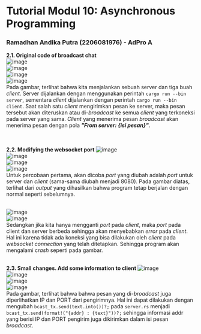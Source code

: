 # Tutorial Modul 10:  Asynchronous Programming
### Ramadhan Andika Putra (2206081976) - AdPro A <br>

**2.1. Original code of broadcast chat**<br>
![image](https://github.com/adhan-857/tutorial-1/assets/119088782/0108e543-1fb4-4503-a206-f54ff3ff395c)<br>
![image](https://github.com/adhan-857/tutorial-1/assets/119088782/b59635e7-e3ef-498e-b93f-14bcd1b70a24)<br>
![image](https://github.com/adhan-857/tutorial-1/assets/119088782/ff1e8144-bab9-49fa-9adb-597502b32a31)<br>
![image](https://github.com/adhan-857/tutorial-1/assets/119088782/a10f46a1-cf6c-44b9-9a8f-db07ac09f755)<br>
Pada gambar, terlihat bahwa kita menjalankan sebuah server dan tiga buah *client*. Server dijalankan dengan menggunakan perintah `cargo run --bin server`, sementara *client* dijalankan dengan perintah `cargo run --bin client`. Saat salah satu *client* mengirimkan pesan ke server, maka pesan tersebut akan diteruskan atau di-*broadcast* ke semua *client* yang terkoneksi pada server yang sama. *Client* yang menerima pesan *broadcast* akan menerima pesan dengan pola ***"From server: {isi pesan}"***.
<br>
<br>
<br>

**2.2. Modifying the websocket port**
![image](https://github.com/adhan-857/tutorial-1/assets/119088782/d1daa9e0-0e8e-437f-ae4b-43dfef33ccab)<br>
![image](https://github.com/adhan-857/tutorial-1/assets/119088782/8be67265-93f8-4097-9513-3fdcb258176f)<br>
![image](https://github.com/adhan-857/tutorial-1/assets/119088782/72c8b32a-b6bf-46d1-b0bc-10755ee46cbf)<br>
![image](https://github.com/adhan-857/tutorial-1/assets/119088782/c70b52a1-7dad-462c-a7da-ce637afd1daa)<br>
Untuk percobaan pertama, akan dicoba *port* yang diubah adalah *port* untuk server dan *client* (sama-sama diubah menjadi 8080). Pada gambar diatas, terlihat dari *output* yang dihasilkan bahwa program tetap berjalan dengan normal seperti sebelumnya.
<br>
<br>

![image](https://github.com/adhan-857/tutorial-1/assets/119088782/c6e5f62a-1eda-45a0-9895-83160d5c63ba)<br>
![image](https://github.com/adhan-857/tutorial-1/assets/119088782/387f196d-017c-4925-904b-0ba089dd2c30)<br>
Sedangkan jika kita hanya mengganti *port* pada *client*, maka *port* pada client dan server berbeda sehingga akan menyebabkan *error* pada *client*. Hal ini karena tidak ada koneksi yang bisa dilakukan oleh *client* pada *websocket connection* yang telah ditetapkan. Sehingga program akan mengalami c*rash* seperti pada gambar.
<br>
<br>

**2.3. Small changes. Add some information to client**
![image](https://github.com/adhan-857/tutorial-1/assets/119088782/49cdcc45-ca9a-4638-ae29-3c43738afd55)<br>
![image](https://github.com/adhan-857/tutorial-1/assets/119088782/9ec502cc-4ed5-4baa-9fc6-10462fff5f3c)<br>
![image](https://github.com/adhan-857/tutorial-1/assets/119088782/857899d2-743c-4b10-b492-8efe37d6bd17)<br>
![image](https://github.com/adhan-857/tutorial-1/assets/119088782/cc57cc87-d8bf-4731-a830-03cbfe852ff8)<br>
Pada gambar, terlihat bahwa bahwa pesan yang di-*broadcast* juga diperlihatkan IP dan PORT dari pengirimnya. Hal ini dapat dilakukan dengan mengubah `bcast_tx.send(text.into())?;` pada `server.rs` menjadi `bcast_tx.send(format!("{addr} : {text}"))?;` sehingga informasi addr yang berisi IP dan PORT pengirim juga dikirimkan dalam isi pesan *broadcast*.